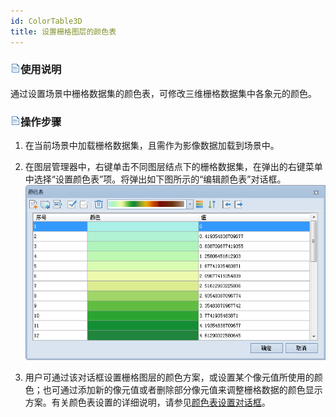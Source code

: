 ```yaml
---
id: ColorTable3D
title: 设置栅格图层的颜色表  
---  
```

### ![](../../img/read.gif)使用说明

通过设置场景中栅格数据集的颜色表，可修改三维栅格数据集中各象元的颜色。

### ![](../../img/read.gif)操作步骤

1. 在当前场景中加载栅格数据集，且需作为影像数据加载到场景中。
2. 在图层管理器中，右键单击不同图层结点下的栅格数据集，在弹出的右键菜单中选择“设置颜色表”项。将弹出如下图所示的“编辑颜色表”对话框。    ![](img/ColorTable3D.png)  

3. 用户可通过该对话框设置栅格图层的颜色方案，或设置某个像元值所使用的颜色；也可通过添加新的像元值或者删除部分像元值来调整栅格数据的颜色显示方案。有关颜色表设置的详细说明，请参见[颜色表设置对话框](../../Visualization/VisualSetting/ColorTableDia)。



